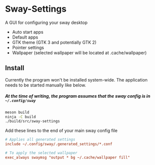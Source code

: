 # Sway-Settings

A GUI for configuring your sway desktop

- Auto start apps
- Default apps
- GTK theme (GTK 3 and potentially GTK 2)
- Pointer settings
- Wallpaper (selected wallpaper will be located at .cache/wallpaper)

## Install

Currently the program won't be installed system-wide.
The application needs to be started manually like below.

##### At the time of writing, the program assumes that the sway config is in `~/.config/sway`

``` zsh
meson build
ninja -C build
./build/src/sway-settings
```

Add these lines to the end of your main sway config file

``` ini
# Applies all generated settings
include ~/.config/sway/.generated_settings/*.conf

# To apply the selected wallpaper
exec_always swaymsg "output * bg ~/.cache/wallpaper fill"
```
